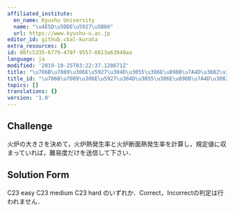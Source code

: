 ```yaml
---
affiliated_institute:
  en_name: Kyushu University
  name: "\u4E5D\u5DDE\u5927\u5B66"
  url: https://www.kyushu-u.ac.jp
editor_id: github.cbal-kurata
extra_resources: {}
id: 08fc5335-6779-478f-9557-6613a63940aa
language: ja
modified: '2019-10-25T03:22:37.120671Z'
title: "\u706B\u7089\u306E\u5927\u304D\u3055\u306E\u898B\u7A4D\u3082\u308A"
title_id: "\u706B\u7089\u306E\u5927\u304D\u3055\u306E\u898B\u7A4D\u3082\u308A"
topics: []
translations: {}
version: '1.0'
---
```


## Challenge
火炉の大きさを決めて，火炉熱発生率と火炉断面熱発生率を計算し，規定値に収まっていれば，難易度だけを送信して下さい．


## Solution Form

C23 easy
C23 medium
C23 hard
のいずれか．Correct，Incorrectの判定は行われません．


